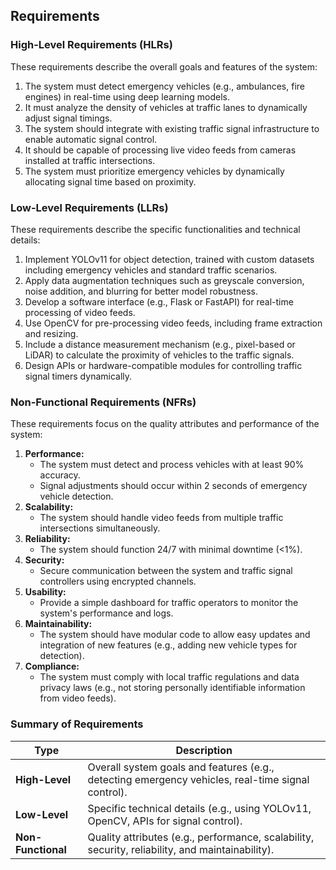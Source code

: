 ## Requirements

### High-Level Requirements (HLRs)
These requirements describe the overall goals and features of the system:
1. The system must detect emergency vehicles (e.g., ambulances, fire engines) in real-time using deep learning models.
2. It must analyze the density of vehicles at traffic lanes to dynamically adjust signal timings.
3. The system should integrate with existing traffic signal infrastructure to enable automatic signal control.
4. It should be capable of processing live video feeds from cameras installed at traffic intersections.
5. The system must prioritize emergency vehicles by dynamically allocating signal time based on proximity.

### Low-Level Requirements (LLRs)
These requirements describe the specific functionalities and technical details:
1. Implement YOLOv11 for object detection, trained with custom datasets including emergency vehicles and standard traffic scenarios.
2. Apply data augmentation techniques such as greyscale conversion, noise addition, and blurring for better model robustness.
3. Develop a software interface (e.g., Flask or FastAPI) for real-time processing of video feeds.
4. Use OpenCV for pre-processing video feeds, including frame extraction and resizing.
5. Include a distance measurement mechanism (e.g., pixel-based or LiDAR) to calculate the proximity of vehicles to the traffic signals.
6. Design APIs or hardware-compatible modules for controlling traffic signal timers dynamically.

### Non-Functional Requirements (NFRs)
These requirements focus on the quality attributes and performance of the system:
1. **Performance:** 
   - The system must detect and process vehicles with at least 90% accuracy.
   - Signal adjustments should occur within 2 seconds of emergency vehicle detection.
2. **Scalability:** 
   - The system should handle video feeds from multiple traffic intersections simultaneously.
3. **Reliability:**
   - The system should function 24/7 with minimal downtime (<1%).
4. **Security:** 
   - Secure communication between the system and traffic signal controllers using encrypted channels.
5. **Usability:** 
   - Provide a simple dashboard for traffic operators to monitor the system's performance and logs.
6. **Maintainability:**
   - The system should have modular code to allow easy updates and integration of new features (e.g., adding new vehicle types for detection).
7. **Compliance:**
   - The system must comply with local traffic regulations and data privacy laws (e.g., not storing personally identifiable information from video feeds).

### Summary of Requirements
| Type                     | Description                                                                                                                                  |
|--------------------------|----------------------------------------------------------------------------------------------------------------------------------------------|
| **High-Level**           | Overall system goals and features (e.g., detecting emergency vehicles, real-time signal control).                                           |
| **Low-Level**            | Specific technical details (e.g., using YOLOv11, OpenCV, APIs for signal control).                                                         |
| **Non-Functional**       | Quality attributes (e.g., performance, scalability, security, reliability, and maintainability).                                           |

